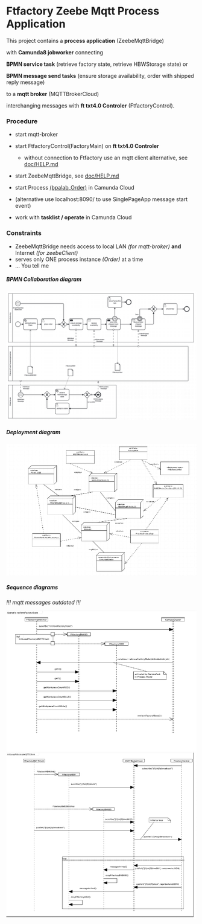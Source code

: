 # Ftfactory Zeebe Mqtt Process Application

This project contains a **process application** (ZeebeMqttBridge) 

with **Camunda8 jobworker** connecting

 **BPMN service task** (retrieve factory state, retrieve HBWStorage state) or
 
 **BPMN message send tasks** (ensure storage availability, order with shipped reply message)
 
 to a **mqtt broker** (MQTTBrokerCloud)

interchanging messages with **ft txt4.0 Controler** (FtfactoryControl).

### Procedure

- start mqtt-broker
- start FtfactoryControl(FactoryMain) on **ft txt4.0 Controler**
	- without connection to Ftfactory use an mqtt client alternative, see [doc/HELP.md](doc/HELP.md "HELP.md")

- start ZeebeMqttBridge, see [doc/HELP.md](doc/HELP.md "HELP.md")
- start Process [(bpalab_Order)](src/workflow/bpalab_Order.bpmn) in Camunda Cloud 
- (alternative use localhost:8090/ to use SinglePageApp message start event)
- work with **tasklist / operate** in Camunda Cloud 

### Constraints

- ZeebeMqttBridge needs access to local LAN *(for mqtt-broker)* **and** Internet *(for zeebeClient)*
- serves only ONE process instance *(Order)* at a time
- ... You tell me

##### BPMN Collaboration diagram

![collaboration](doc/bpa_order.png "BPMN Collaboration")

##### Deployment diagram

![deployment](doc/BPALABDeploymentDiagram.png "Deployment")

##### Sequence diagrams
*!!! mqtt messages outdated !!!*

![retrieveFactoryState](doc/FtfactoryMQTTWorkerSequenceDiagram.png "retrieveFactoryState")
![initLoopMQTTClient](doc/InitLoopFtfactoryMQTTClientSequenceDiagram.png "initLoopMQTTClient")


